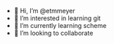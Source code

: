 - 👋 Hi, I’m @etmmeyer
- 👀 I’m interested in learning git
- 🌱 I’m currently learning scheme
- 💞️ I’m looking to collaborate

<!---
etmmeyer/etmmeyer is a ✨ special ✨ repository because its `README.md` (this file) appears on your GitHub profile.
You can click the Preview link to take a look at your changes.
--->
